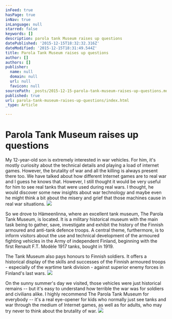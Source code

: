 ```yaml
---
inFeed: true
hasPage: true
inNav: true
inLanguage: null
starred: false
keywords: []
description: parola tank Museum raises up questions
datePublished: '2015-12-15T18:32:32.316Z'
dateModified: '2015-12-15T18:31:49.544Z'
title: Parola Tank Museum raises up questions
author: []
authors: []
publisher:
  name: null
  domain: null
  url: null
  favicon: null
sourcePath: _posts/2015-12-15-parola-tank-museum-raises-up-questions.md
published: true
url: parola-tank-museum-raises-up-questions/index.html
_type: Article

---
```

# Parola Tank Museum raises up questions

My 12-year-old
son is extremely interested in war vehicles. For him, it's mostly curiosity about
the technical details and playing a load of internet games. However, the
brutality of war and all the killing is always present there too. We have
talked about how different Internet games are to real war and I guess he knows
that. However, I still thought it would be very useful for him to see real
tanks that were used during real wars. I thought, he would discover some new insights
about war technology and maybe even he might think a bit about the misery and
grief that those machines cause in real war situations. ![](https://the-grid-user-content.s3-us-west-2.amazonaws.com/aaff1a92-8e56-4200-97c1-9a9948274b8b.jpg)

So we drove
to Hämeenlinna, where an excellent tank museum, The Parola Tank Museum, is
located. It is a military historical museum with the main task being to gather,
save, investigate and exhibit the history of the Finnish armoured and anti-tank
defence troops. A central theme, furthermore, is to inform visitors about the
use and technical development of the armoured fighting vehicles in the Army of
independent Finland, beginning with the first Renault F.T. Modèle 1917 tanks,
bought in 1919\.

The Tank
Museum also pays honours to Finnish soldiers. It offers a historical display of
the skills and successes of the Finnish armoured troops - especially of the
wartime tank division - against superior enemy forces in Finland's last wars.
![](https://the-grid-user-content.s3-us-west-2.amazonaws.com/6f1e145f-7711-4ba8-9ef6-113231e18935.jpg)

On the
sunny summer's day we visited, those vehicles were just historical remains --
but it's easy to understand how terrible the war was for soldiers and civilians
alike. I highly recommend The Parola Tank Museum for everybody -- it's a real
eye-opener for kids who normally just see tanks and war through the medium of Internet
games, as well as for adults, who may try never to think about the brutality of
war.
![](https://the-grid-user-content.s3-us-west-2.amazonaws.com/8def3ef6-ee5e-44cd-b542-392e69d02a66.jpg)